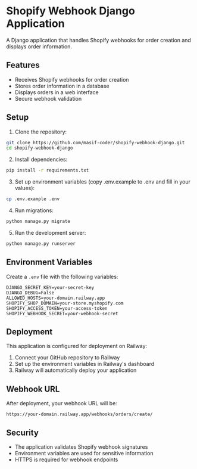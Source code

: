 # Shopify Webhook Django Application

A Django application that handles Shopify webhooks for order creation and displays order information.

## Features

- Receives Shopify webhooks for order creation
- Stores order information in a database
- Displays orders in a web interface
- Secure webhook validation

## Setup

1. Clone the repository:
```bash
git clone https://github.com/masif-coder/shopify-webhook-django.git
cd shopify-webhook-django
```

2. Install dependencies:
```bash
pip install -r requirements.txt
```

3. Set up environment variables (copy .env.example to .env and fill in your values):
```bash
cp .env.example .env
```

4. Run migrations:
```bash
python manage.py migrate
```

5. Run the development server:
```bash
python manage.py runserver
```

## Environment Variables

Create a `.env` file with the following variables:
```
DJANGO_SECRET_KEY=your-secret-key
DJANGO_DEBUG=False
ALLOWED_HOSTS=your-domain.railway.app
SHOPIFY_SHOP_DOMAIN=your-store.myshopify.com
SHOPIFY_ACCESS_TOKEN=your-access-token
SHOPIFY_WEBHOOK_SECRET=your-webhook-secret
```

## Deployment

This application is configured for deployment on Railway:

1. Connect your GitHub repository to Railway
2. Set up the environment variables in Railway's dashboard
3. Railway will automatically deploy your application

## Webhook URL

After deployment, your webhook URL will be:
```
https://your-domain.railway.app/webhooks/orders/create/
```

## Security

- The application validates Shopify webhook signatures
- Environment variables are used for sensitive information
- HTTPS is required for webhook endpoints
